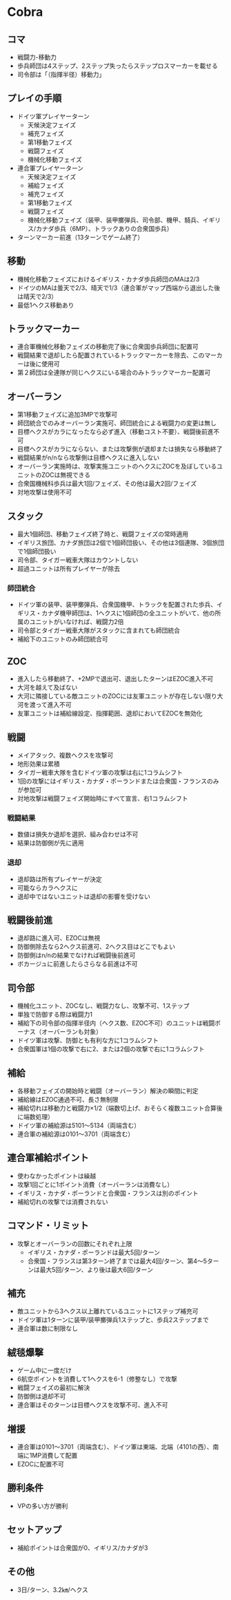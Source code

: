 # Cobra

## コマ
- 戦闘力-移動力
- 歩兵師団は4ステップ、2ステップ失ったらステップロスマーカーを載せる
- 司令部は「（指揮半径）移動力」

## プレイの手順
- ドイツ軍プレイヤーターン
  - 天候決定フェイズ
  - 補充フェイズ
  - 第1移動フェイズ
  - 戦闘フェイズ
  - 機械化移動フェイズ
- 連合軍プレイヤーターン
  - 天候決定フェイズ
  - 補給フェイズ
  - 補充フェイズ
  - 第1移動フェイズ
  - 戦闘フェイズ
  - 機械化移動フェイズ（装甲、装甲擲弾兵、司令部、機甲、騎兵、イギリス/カナダ歩兵（6MP）、トラックありの合衆国歩兵）
- ターンマーカー前進（13ターンでゲーム終了）

## 移動
- 機械化移動フェイズにおけるイギリス・カナダ歩兵師団のMAは2/3
- ドイツのMAは曇天で2/3、晴天で1/3（連合軍がマップ西端から退出した後は晴天で2/3）
- 最低1ヘクス移動あり

## トラックマーカー
- 連合軍機械化移動フェイズの移動完了後に合衆国歩兵師団に配置可
- 戦闘結果で退却したら配置されているトラックマーカーを除去、このマーカーは後に使用可
- 第２師団は全連隊が同じヘクスにいる場合のみトラックマーカー配置可

## オーバーラン
- 第1移動フェイズに追加3MPで攻撃可
- 師団統合でのみオーバーラン実施可、師団統合による戦闘力の変更は無し
- 目標ヘクスがカラになったなら必ず進入（移動コスト不要）、戦闘後前進不可
- 目標ヘクスがカラにならない、または攻撃側が退却または損失なら移動終了
- 戦闘結果がn/nなら攻撃側は目標ヘクスに進入しない
- オーバーラン実施時は、攻撃実施ユニットのヘクスにZOCを及ぼしているユニットのZOCは無視できる
- 合衆国機械科歩兵は最大1回/フェイズ、その他は最大2回/フェイズ
- 対地攻撃は使用不可

## スタック
- 最大1個師団、移動フェイズ終了時と、戦闘フェイズの常時適用
- イギリス旅団、カナダ旅団は2個で1個師団扱い、その他は3個連隊、3個旅団で1個師団扱い
- 司令部、タイガー戦車大隊はカウントしない
- 超過ユニットは所有プレイヤーが除去

### 師団統合
- ドイツ軍の装甲、装甲擲弾兵、合衆国機甲、トラックを配置された歩兵、イギリス・カナダ機甲師団は、1ヘクスに1個師団の全ユニットがいて、他の所属のユニットがいなければ、戦闘力2倍
- 司令部とタイガー戦車大隊がスタックに含まれても師団統合
- 補給下のユニットのみ師団統合可

## ZOC
- 進入したら移動終了、+2MPで退出可、退出したターンはEZOC進入不可
- 大河を越えて及ばない
- 大河に隣接している敵ユニットのZOCには友軍ユニットが存在しない限り大河を渡って進入不可
- 友軍ユニットは補給線設定、指揮範囲、退却においてEZOCを無効化

## 戦闘
- メイアタック、複数ヘクスを攻撃可
- 地形効果は累積
- タイガー戦車大隊を含むドイツ軍の攻撃は右に1コラムシフト
- 1回の攻撃にはイギリス・カナダ・ポーランドまたは合衆国・フランスのみが参加可
- 対地攻撃は戦闘フェイズ開始時にすべて宣言、右1コラムシフト

### 戦闘結果
- 数値は損失か退却を選択、組み合わせは不可
- 結果は防御側が先に適用

### 退却
- 退却路は所有プレイヤーが決定
- 可能ならカラヘクスに
- 退却中ではないユニットは退却の影響を受けない

## 戦闘後前進
- 退却路に進入可、EZOCは無視
- 防御側除去なら2ヘクス前進可、2ヘクス目はどこでもよい
- 防御側はn/nの結果でなければ戦闘後前進可
- ボカージュに前進したらさらなる前進は不可

## 司令部
- 機械化ユニット、ZOCなし、戦闘力なし、攻撃不可、1ステップ
- 単独で防御する際は戦闘力1
- 補給下の司令部の指揮半径内（ヘクス数、EZOC不可）のユニットは戦闘ボーナス（オーバーランも対象）
- ドイツ軍は攻撃、防御とも有利な方に1コラムシフト
- 合衆国軍は1個の攻撃で右に2、または2個の攻撃で右に1コラムシフト

## 補給
- 各移動フェイズの開始時と戦闘（オーバーラン）解決の瞬間に判定
- 補給線はEZOC通過不可、長さ無制限
- 補給切れは移動力と戦闘力×1/2（端数切上げ、おそらく複数ユニット合算後に端数処理）
- ドイツ軍の補給源は5101〜5134（両端含む）
- 連合軍の補給源は0101〜3701（両端含む）

## 連合軍補給ポイント
- 使わなかったポイントは繰越
- 攻撃1回ごとに1ポイント消費（オーバーランは消費なし）
- イギリス・カナダ・ポーランドと合衆国・フランスは別のポイント
- 補給切れの攻撃では消費されない

## コマンド・リミット
- 攻撃とオーバーランの回数にそれぞれ上限
  - イギリス・カナダ・ポーランドは最大5回/ターン
  - 合衆国・フランスは第3ターン終了までは最大4回/ターン、第4〜5ターンは最大5回/ターン、より後は最大6回/ターン

## 補充
- 敵ユニットから3ヘクス以上離れているユニットに1ステップ補充可
- ドイツ軍は1ターンに装甲/装甲擲弾兵1ステップと、歩兵2ステップまで
- 連合軍は数に制限なし

## 絨毯爆撃
- ゲーム中に一度だけ
- 6航空ポイントを消費して1ヘクスを6-1（修整なし）で攻撃
- 戦闘フェイズの最初に解決
- 防御側は退却不可
- 連合軍はそのターンは目標ヘクスを攻撃不可、進入不可

## 増援
- 連合軍は0101〜3701（両端含む）、ドイツ軍は東端、北端（4101の西）、南端に1MP消費して配置
- EZOCに配置不可

## 勝利条件
- VPの多い方が勝利

## セットアップ
- 補給ポイントは合衆国が0、イギリス/カナダが3

## その他
- 3日/ターン、3.2㎞/ヘクス
